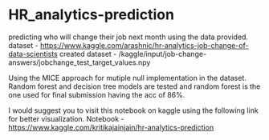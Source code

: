# HR_analytics-prediction
predicting who will change their job next month using the data provided.
dataset - https://www.kaggle.com/arashnic/hr-analytics-job-change-of-data-scientists
created dataset - /kaggle/input/job-change-answers/jobchange_test_target_values.npy

Using the MICE approach for mutiple null implementation in the dataset.
Random forest and decision tree models are tested and random forest is the one used for final submission having the acc of 86%.

I would suggest you to visit this notebook on kaggle using the following link for better visualization.
Notebook - https://www.kaggle.com/kritikajainjain/hr-analytics-prediction



